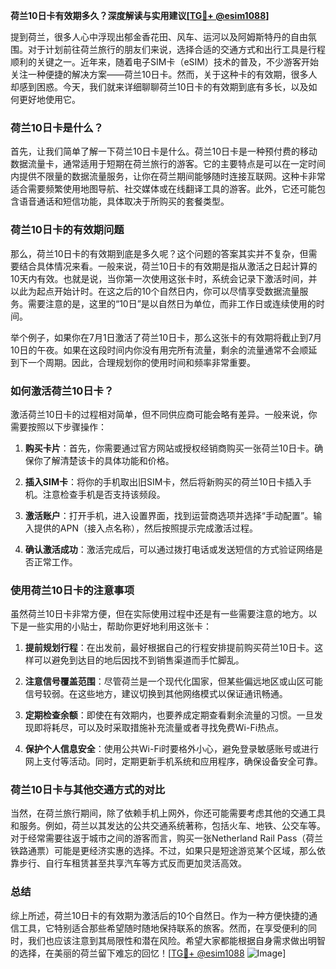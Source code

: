 **荷兰10日卡有效期多久？深度解读与实用建议[[TG💪+ @esim1088](https://t.me/s/esim1088)]**

提到荷兰，很多人心中浮现出郁金香花田、风车、运河以及阿姆斯特丹的自由氛围。对于计划前往荷兰旅行的朋友们来说，选择合适的交通方式和出行工具是行程顺利的关键之一。近年来，随着电子SIM卡（eSIM）技术的普及，不少游客开始关注一种便捷的解决方案——荷兰10日卡。然而，关于这种卡的有效期，很多人却感到困惑。今天，我们就来详细聊聊荷兰10日卡的有效期到底有多长，以及如何更好地使用它。

### 荷兰10日卡是什么？

首先，让我们简单了解一下荷兰10日卡是什么。荷兰10日卡是一种预付费的移动数据流量卡，通常适用于短期在荷兰旅行的游客。它的主要特点是可以在一定时间内提供不限量的数据流量服务，让你在荷兰期间能够随时连接互联网。这种卡非常适合需要频繁使用地图导航、社交媒体或在线翻译工具的游客。此外，它还可能包含语音通话和短信功能，具体取决于所购买的套餐类型。

### 荷兰10日卡的有效期问题

那么，荷兰10日卡的有效期到底是多久呢？这个问题的答案其实并不复杂，但需要结合具体情况来看。一般来说，荷兰10日卡的有效期是指从激活之日起计算的10天内有效。也就是说，当你第一次使用这张卡时，系统会记录下激活时间，并以此为起点开始计时。在这之后的10个自然日内，你可以尽情享受数据流量服务。需要注意的是，这里的“10日”是以自然日为单位，而非工作日或连续使用的时间。

举个例子，如果你在7月1日激活了荷兰10日卡，那么这张卡的有效期将截止到7月10日的午夜。如果在这段时间内你没有用完所有流量，剩余的流量通常不会顺延到下一个周期。因此，合理规划你的使用时间和频率非常重要。

### 如何激活荷兰10日卡？

激活荷兰10日卡的过程相对简单，但不同供应商可能会略有差异。一般来说，你需要按照以下步骤操作：

1. **购买卡片**：首先，你需要通过官方网站或授权经销商购买一张荷兰10日卡。确保你了解清楚该卡的具体功能和价格。
   
2. **插入SIM卡**：将你的手机取出旧SIM卡，然后将新购买的荷兰10日卡插入手机。注意检查手机是否支持该频段。

3. **激活账户**：打开手机，进入设置界面，找到运营商选项并选择“手动配置”。输入提供的APN（接入点名称），然后按照提示完成激活过程。

4. **确认激活成功**：激活完成后，可以通过拨打电话或发送短信的方式验证网络是否正常工作。

### 使用荷兰10日卡的注意事项

虽然荷兰10日卡非常方便，但在实际使用过程中还是有一些需要注意的地方。以下是一些实用的小贴士，帮助你更好地利用这张卡：

1. **提前规划行程**：在出发前，最好根据自己的行程安排提前购买荷兰10日卡。这样可以避免到达目的地后因找不到销售渠道而手忙脚乱。

2. **注意信号覆盖范围**：尽管荷兰是一个现代化国家，但某些偏远地区或山区可能信号较弱。在这些地方，建议切换到其他网络模式以保证通讯畅通。

3. **定期检查余额**：即使在有效期内，也要养成定期查看剩余流量的习惯。一旦发现即将耗尽，可以及时采取措施补充流量或者寻找免费Wi-Fi热点。

4. **保护个人信息安全**：使用公共Wi-Fi时要格外小心，避免登录敏感账号或进行网上支付等活动。同时，定期更新手机系统和应用程序，确保设备安全可靠。

### 荷兰10日卡与其他交通方式的对比

当然，在荷兰旅行期间，除了依赖手机上网外，你还可能需要考虑其他的交通工具和服务。例如，荷兰以其发达的公共交通系统著称，包括火车、地铁、公交车等。对于经常需要往返于城市之间的游客而言，购买一张Netherland Rail Pass（荷兰铁路通票）可能是更经济实惠的选择。不过，如果只是短途游览某个区域，那么依靠步行、自行车租赁甚至共享汽车等方式反而更加灵活高效。

### 总结

综上所述，荷兰10日卡的有效期为激活后的10个自然日。作为一种方便快捷的通信工具，它特别适合那些希望随时随地保持联系的旅客。然而，在享受便利的同时，我们也应该注意到其局限性和潜在风险。希望大家都能根据自身需求做出明智的选择，在美丽的荷兰留下难忘的回忆！[[TG💪+ @esim1088](https://t.me/s/esim1088) ![Image](https://i.postimg.cc/4NQfJmqS/Snipaste-2025-05-13-00-14-12.png)]
